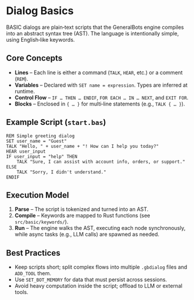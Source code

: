 # Dialog Basics

BASIC dialogs are plain‑text scripts that the GeneralBots engine compiles into an abstract syntax tree (AST). The language is intentionally simple, using English‑like keywords.

## Core Concepts

* **Lines** – Each line is either a command (`TALK`, `HEAR`, etc.) or a comment (`REM`).
* **Variables** – Declared with `SET name = expression`. Types are inferred at runtime.
* **Control Flow** – `IF … THEN … ENDIF`, `FOR EACH … IN … NEXT`, and `EXIT FOR`.
* **Blocks** – Enclosed in `{ … }` for multi‑line statements (e.g., `TALK { … }`).

## Example Script (`start.bas`)

```basic
REM Simple greeting dialog
SET user_name = "Guest"
TALK "Hello, " + user_name + "! How can I help you today?"
HEAR user_input
IF user_input = "help" THEN
    TALK "Sure, I can assist with account info, orders, or support."
ELSE
    TALK "Sorry, I didn't understand."
ENDIF
```

## Execution Model

1. **Parse** – The script is tokenized and turned into an AST.
2. **Compile** – Keywords are mapped to Rust functions (see `src/basic/keywords/`).
3. **Run** – The engine walks the AST, executing each node synchronously, while async tasks (e.g., LLM calls) are spawned as needed.

## Best Practices

* Keep scripts short; split complex flows into multiple `.gbdialog` files and `ADD_TOOL` them.
* Use `SET_BOT_MEMORY` for data that must persist across sessions.
* Avoid heavy computation inside the script; offload to LLM or external tools.
